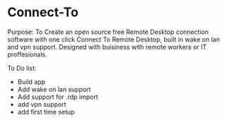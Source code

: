 # Connect-To
Purpose:
To Create an open source free Remote Desktop connection software with one click Connect To Remote Desktop, built in wake on lan and vpn support.
Designed with buisiness with remote workers or IT proffesionals.


To Do list:
- Build app
- Add wake on lan support
- Add support for .rdp import
- add vpn support
- add first time setup
